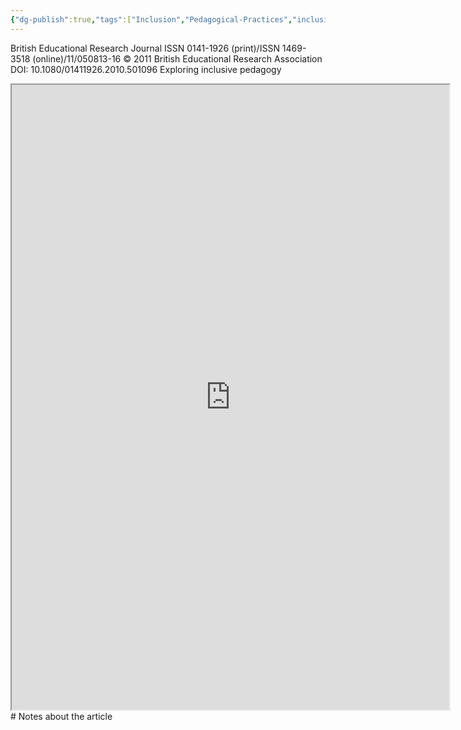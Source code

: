 ```yaml
---
{"dg-publish":true,"tags":["Inclusion","Pedagogical-Practices","inclusive-education","General-Education","Autism","Source"],"permalink":"/Sources with Notes/Articles/Exploring inclusive pedagogy/","dgPassFrontmatter":true}
---
```


British Educational Research Journal ISSN 0141-1926 (print)/ISSN 1469-3518 (online)/11/050813-16 © 2011 British Educational Research Association DOI: 10.1080/01411926.2010.501096 Exploring inclusive pedagogy


<iframe src="https://drive.google.com/file/d/1u89SyKZlDO9oM7fMGh2WDQ3bVTsLuVvK/preview" width="700" height="1000" ></iframe>
# Notes about the article
